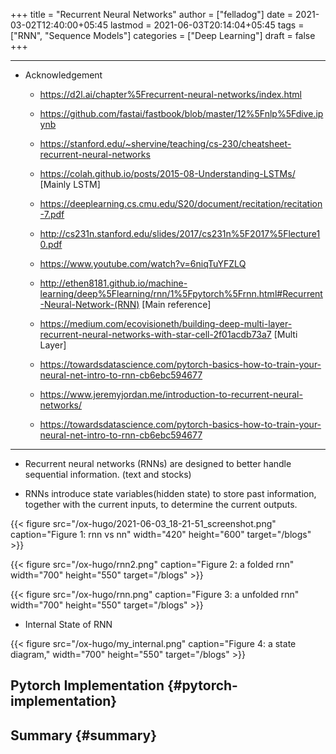 +++
title = "Recurrent Neural Networks"
author = ["felladog"]
date = 2021-03-02T12:40:00+05:45
lastmod = 2021-06-03T20:14:04+05:45
tags = ["RNN", "Sequence Models"]
categories = ["Deep Learning"]
draft = false
+++

---

-   Acknowledgement
    -   <https://d2l.ai/chapter%5Frecurrent-neural-networks/index.html>
    -   <https://github.com/fastai/fastbook/blob/master/12%5Fnlp%5Fdive.ipynb>
    -   <https://stanford.edu/~shervine/teaching/cs-230/cheatsheet-recurrent-neural-networks>
    -   <https://colah.github.io/posts/2015-08-Understanding-LSTMs/>  [Mainly LSTM]
    -   <https://deeplearning.cs.cmu.edu/S20/document/recitation/recitation-7.pdf>
    -   <http://cs231n.stanford.edu/slides/2017/cs231n%5F2017%5Flecture10.pdf>
    -   <https://www.youtube.com/watch?v=6niqTuYFZLQ>

    -   <http://ethen8181.github.io/machine-learning/deep%5Flearning/rnn/1%5Fpytorch%5Frnn.html#Recurrent-Neural-Network-(RNN)> [Main reference]
    -   <https://medium.com/ecovisioneth/building-deep-multi-layer-recurrent-neural-networks-with-star-cell-2f01acdb73a7> [Multi Layer]
    -   <https://towardsdatascience.com/pytorch-basics-how-to-train-your-neural-net-intro-to-rnn-cb6ebc594677>
    -   <https://www.jeremyjordan.me/introduction-to-recurrent-neural-networks/>
    -   <https://towardsdatascience.com/pytorch-basics-how-to-train-your-neural-net-intro-to-rnn-cb6ebc594677>

---

-   Recurrent neural networks (RNNs) are designed to better handle sequential information. (text and stocks)

-   RNNs introduce state variables(hidden state) to store past information, together with the current inputs, to determine the current outputs.

{{< figure src="/ox-hugo/2021-06-03_18-21-51_screenshot.png" caption="Figure 1: rnn vs nn" width="420" height="600" target="/blogs" >}}

{{< figure src="/ox-hugo/rnn2.png" caption="Figure 2: a folded rnn" width="700" height="550" target="/blogs" >}}

{{< figure src="/ox-hugo/rnn.png" caption="Figure 3: a unfolded rnn" width="700" height="550" target="/blogs" >}}

-   Internal State of RNN

{{< figure src="/ox-hugo/my_internal.png" caption="Figure 4: a state diagram," width="700" height="550" target="/blogs" >}}


## Pytorch Implementation {#pytorch-implementation}


## Summary {#summary}
